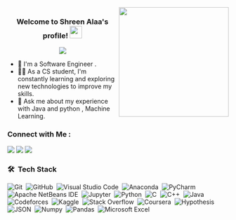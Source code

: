 
<img width="250" align="right" src="https://c.tenor.com/_DOBjnGspYAAAAAM/code-coding.gif">

<h3 align="center">
  Welcome to Shreen Alaa's profile!
  <img src="https://media.giphy.com/media/hvRJCLFzcasrR4ia7z/giphy.gif" width="28">
</h3>

<!-- Typing SVG by DenverCoder1 - https://github.com/DenverCoder1/readme-typing-svg -->
<p align="center">
  <a href="https://github.com/DenverCoder1/readme-typing-svg"><img src="https://readme-typing-svg.herokuapp.com/?lines=Machine-Learning%20Developer;Work%20hard%20work%20smart&font=Fira%20Code&center=true&width=440&height=45&color=f75c7e&vCenter=true&size=22"></a>
</p> 

- 🏢 I'm a Software Engineer .
- 👨‍💻 As a CS student, I'm constantly learning and exploring new technologies to improve my skills.
- 💬 Ask me about my experience with Java and python , Machine Learning.

### Connect with Me :

<a href="https://linkedin.com/in/shreenalaa" target="_blank"><img src="https://img.shields.io/badge/-Shreen%20Alaa-0077B5?style=for-the-badge&logo=Linkedin&logoColor=white"/></a>
<a href="https://t.me/ShreenAlaa" target="_blank"><img src="https://img.shields.io/badge/-Shreen%20Alaa-0077B5?style=for-the-badge&logo=Telegram&logoColor=white"/></a>
<a href="https://www.facebook.com/shreenalaa.alaa/" target="_blank"><img src="https://img.shields.io/badge/-Shreen%20Alaa-0077B5?style=for-the-badge&logo=Facebook&logoColor=white"/></a>
### 🛠 &nbsp;Tech Stack

![Git](https://img.shields.io/badge/-Git-05122A?style=flat&logo=git)&nbsp;
![GitHub](https://img.shields.io/badge/-GitHub-05122A?style=flat&logo=github)&nbsp;
![Visual Studio Code](https://img.shields.io/badge/-Visual%20Studio%20Code-05122A?style=flat&logo=visual-studio-code&logoColor=007ACC)&nbsp;
![Anaconda](https://img.shields.io/badge/-Anaconda%20-05122A?style=flat&logo=anaconda)&nbsp;
![PyCharm](https://img.shields.io/badge/-PyCharm%20-05122A?style=flat&logo=pyCharm)&nbsp;
![Apache NetBeans IDE](https://img.shields.io/badge/-Apache%20NetBeans%20IDE%20-05122A?style=flat&logo=apachenetbeanside)&nbsp;
![Jupyter](https://img.shields.io/badge/-Jupyter%20-05122A?style=flat&logo=jupyter)&nbsp;
![Python](https://img.shields.io/badge/-Python%20-05122A?style=flat&logo=python)&nbsp;
![C](https://img.shields.io/badge/-C%20-05122A?style=flat&logo=c)&nbsp;
![C++](https://img.shields.io/badge/-C++%20-05122A?style=flat&logo=cplusplus)&nbsp;
![Java](https://img.shields.io/badge/-Java%20-05122A?style=flat&logo=java&logoColor=white)&nbsp;
![Codeforces](https://img.shields.io/badge/-Codeforces%20-05122A?style=flat&logo=codeforces)&nbsp;
![Kaggle](https://img.shields.io/badge/-Kaggle%20-05122A?style=flat&logo=Kaggle)&nbsp;
![Stack Overflow](https://img.shields.io/badge/-Stack%20Overflow%20-05122A?style=flat&logo=stackoverflow)&nbsp;
![Coursera](https://img.shields.io/badge/-Coursera%20-05122A?style=flat&logo=coursera)&nbsp;
![Hypothesis](https://img.shields.io/badge/-Hypothesis%20-05122A?style=flat&logo=hypothesis)&nbsp;
![JSON](https://img.shields.io/badge/-JSON%20-05122A?style=flat&logo=json)&nbsp;
![Numpy](https://img.shields.io/badge/-Numpy%20-05122A?style=flat&logo=numpy)&nbsp;
![Pandas](https://img.shields.io/badge/-Pandas%20-05122A?style=flat&logo=pandas)&nbsp;
![Microsoft Excel](https://img.shields.io/badge/-Microsoft%20Excel%20-05122A?style=flat&logo=microsoftexcel)&nbsp;




